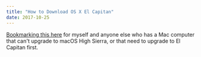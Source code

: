 ```yaml
---
title: "How to Download OS X El Capitan"
date: 2017-10-25
---
```

<p><a href="https://support.apple.com/en-us/HT206886">Bookmarking this here</a> for myself and anyone else who has a Mac computer that can't upgrade to macOS High Sierra, or that need to upgrade to El Capitan first.</p>
